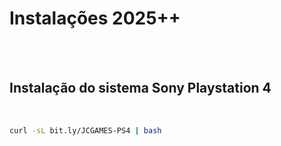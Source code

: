 # Instalações 2025++

<br><br>
<h2>Instalação do sistema Sony Playstation 4</h2>

<br>

```bash
curl -sL bit.ly/JCGAMES-PS4 | bash
```
